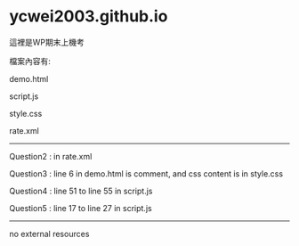# ycwei2003.github.io

這裡是WP期末上機考

檔案內容有:

demo.html

script.js

style.css

rate.xml

------------------------

Question2 : in rate.xml

Question3 : line 6 in demo.html is comment, and css content is in style.css

Question4 : line 51 to line 55 in script.js

Question5 : line 17 to line 27 in script.js

------------------------

no external resources 
